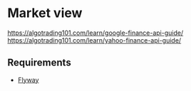 # Market view

https://algotrading101.com/learn/google-finance-api-guide/
https://algotrading101.com/learn/yahoo-finance-api-guide/

## Requirements

- [Flyway](https://flywaydb.org)
